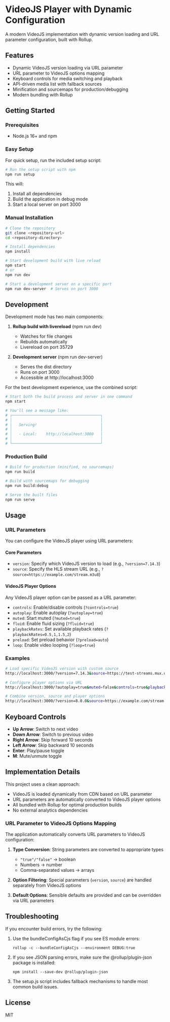 # VideoJS Player with Dynamic Configuration

A modern VideoJS implementation with dynamic version loading and URL parameter configuration, built with Rollup.

## Features

- Dynamic VideoJS version loading via URL parameter
- URL parameter to VideoJS options mapping
- Keyboard controls for media switching and playback
- API-driven media list with fallback sources  
- Minification and sourcemaps for production/debugging
- Modern bundling with Rollup

## Getting Started

### Prerequisites

- Node.js 16+ and npm

### Easy Setup

For quick setup, run the included setup script:

```bash
# Run the setup script with npm
npm run setup
```

This will:

1. Install all dependencies
2. Build the application in debug mode
3. Start a local server on port 3000

### Manual Installation

```bash
# Clone the repository
git clone <repository-url>
cd <repository-directory>

# Install dependencies
npm install

# Start development build with live reload
npm start
# or
npm run dev

# Start a development server on a specific port
npm run dev-server  # Serves on port 3000
```

## Development

Development mode has two main components:

1. **Rollup build with livereload** (npm run dev)

   - Watches for file changes
   - Rebuilds automatically
   - Livereload on port 35729

2. **Development server** (npm run dev-server)
   - Serves the dist directory
   - Runs on port 3000
   - Accessible at http://localhost:3000

For the best development experience, use the combined script:

```bash
# Start both the build process and server in one command
npm start

# You'll see a message like:
# ┌───────────────────────────────────────┐
# │                                       │
# │   Serving!                            │
# │                                       │
# │   - Local:    http://localhost:3000   │
# │                                       │
# └───────────────────────────────────────┘
```

### Production Build

```bash
# Build for production (minified, no sourcemaps)
npm run build

# Build with sourcemaps for debugging
npm run build:debug

# Serve the built files
npm run serve
```

## Usage

### URL Parameters

You can configure the VideoJS player using URL parameters:

#### Core Parameters
- `version`: Specify which VideoJS version to load (e.g., `?version=7.14.3`)
- `source`: Specify the HLS stream URL (e.g., `?source=https://example.com/stream.m3u8`)

#### VideoJS Player Options
Any VideoJS player option can be passed as a URL parameter:

- `controls`: Enable/disable controls (`?controls=true`)
- `autoplay`: Enable autoplay (`?autoplay=true`) 
- `muted`: Start muted (`?muted=true`)
- `fluid`: Enable fluid sizing (`?fluid=true`)
- `playbackRates`: Set available playback rates (`?playbackRates=0.5,1,1.5,2`)
- `preload`: Set preload behavior (`?preload=auto`)
- `loop`: Enable video looping (`?loop=true`)

### Examples

```bash
# Load specific VideoJS version with custom source
http://localhost:3000/?version=7.14.3&source=https://test-streams.mux.dev/x36xhzz/x36xhzz.m3u8

# Configure player options via URL
http://localhost:3000/?autoplay=true&muted=false&controls=true&playbackRates=0.75,1,1.25,1.5

# Combine version, source and player options
http://localhost:3000/?version=8.0.0&source=https://example.com/stream.m3u8&autoplay=true&fluid=false
```

## Keyboard Controls

- **Up Arrow**: Switch to next video
- **Down Arrow**: Switch to previous video  
- **Right Arrow**: Skip forward 10 seconds
- **Left Arrow**: Skip backward 10 seconds
- **Enter**: Play/pause toggle
- **M**: Mute/unmute toggle

## Implementation Details

This project uses a clean approach:

- VideoJS is loaded dynamically from CDN based on URL parameter
- URL parameters are automatically converted to VideoJS player options
- All bundled with Rollup for optimal production builds
- No external analytics dependencies

### URL Parameter to VideoJS Options Mapping

The application automatically converts URL parameters to VideoJS configuration:

1. **Type Conversion**: String parameters are converted to appropriate types
   - `"true"/"false"` → boolean
   - Numbers → number
   - Comma-separated values → arrays

2. **Option Filtering**: Special parameters (`version`, `source`) are handled separately from VideoJS options

3. **Default Options**: Sensible defaults are provided and can be overridden via URL parameters

## Troubleshooting

If you encounter build errors, try the following:

1. Use the bundleConfigAsCjs flag if you see ES module errors:

   ```
   rollup -c --bundleConfigAsCjs --environment DEBUG:true
   ```

2. If you see JSON parsing errors, make sure the @rollup/plugin-json package is installed:

   ```
   npm install --save-dev @rollup/plugin-json
   ```

3. The setup.js script includes fallback mechanisms to handle most common build issues.

## License

MIT